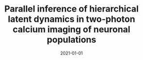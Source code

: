 ---
title: "Parallel inference of hierarchical latent dynamics in two-photon calcium imaging of neuronal populations"
collection: publications
permalink: /publication/2021-01-01-valpaca
date: 2021-01-01
venue: 'Preprint'
paperurl: 'https://www.biorxiv.org/content/10.1101/2021.03.05.434105v1.abstract'
citation: 'Prince, L. Y., Bakhtiari, S., Gillon, C. J., &amp; Richards, B. A. (2021). Parallel inference of hierarchical latent dynamics in two-photon calcium imaging of neuronal populations. bioRxiv.'
---